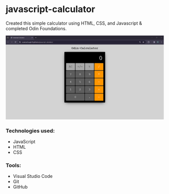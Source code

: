 # javascript-calculator
Created this simple calculator using HTML, CSS, and Javascript &amp; completed Odin Foundations.

![calculator](calculator.png)

### Technologies used: 
* JavaScript
* HTML
* CSS

### Tools:
* Visual Studio Code
* Git
* GitHub
